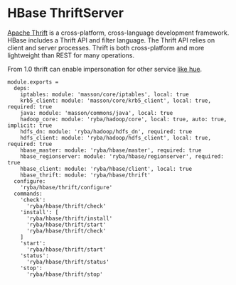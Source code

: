 
# HBase ThriftServer

[Apache Thrift](http://wiki.apache.org/hadoop/Hbase/ThriftApi) is a
cross-platform, cross-language development framework. HBase includes a Thrift 
API and filter language. The Thrift API relies on client and server processes.
Thrift is both cross-platform and more lightweight than REST for many operations.

From 1.0 thrift can enable impersonation for other service 
[like hue][hue-hbase-impersonation].

    module.exports =
      deps:
        iptables: module: 'masson/core/iptables', local: true
        krb5_client: module: 'masson/core/krb5_client', local: true, required: true
        java: module: 'masson/commons/java', local: true
        hadoop_core: module: 'ryba/hadoop/core', local: true, auto: true, implicit: true
        hdfs_dn: module: 'ryba/hadoop/hdfs_dn', required: true
        hdfs_client: module: 'ryba/hadoop/hdfs_client', local: true, required: true
        hbase_master: module: 'ryba/hbase/master', required: true
        hbase_regionserver: module: 'ryba/hbase/regionserver', required: true
        hbase_client: module: 'ryba/hbase/client', local: true
        hbase_thrift: module: 'ryba/hbase/thrift'
      configure:
        'ryba/hbase/thrift/configure'
      commands:
        'check':
          'ryba/hbase/thrift/check'
        'install': [
          'ryba/hbase/thrift/install'
          'ryba/hbase/thrift/start'
          'ryba/hbase/thrift/check'
        ]
        'start':
          'ryba/hbase/thrift/start'
        'status':
          'ryba/hbase/thrift/status'
        'stop':
          'ryba/hbase/thrift/stop'

[hue-hbase-impersonation]:(http://gethue.com/hbase-browsing-with-doas-impersonation-and-kerberos/)
[hbase-configuration]:(http://www.cloudera.com/content/www/en-us/documentation/enterprise/latest/topics/cdh_sg_hbase_authentication.html/)
